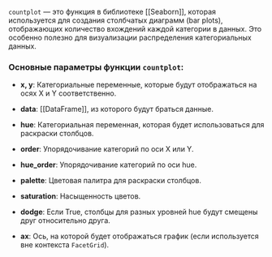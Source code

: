 `countplot` — это функция в библиотеке [[Seaborn]], которая используется для создания столбчатых диаграмм (bar plots), отображающих количество вхождений каждой категории в данных. Это особенно полезно для визуализации распределения категориальных данных.

### Основные параметры функции `countplot`:

- **x, y**: Категориальные переменные, которые будут отображаться на осях X и Y соответственно.
    
- **data**: [[DataFrame]], из которого будут браться данные.
    
- **hue**: Категориальная переменная, которая будет использоваться для раскраски столбцов.
    
- **order**: Упорядочивание категорий по оси X или Y.
    
- **hue_order**: Упорядочивание категорий по оси hue.
    
- **palette**: Цветовая палитра для раскраски столбцов.
    
- **saturation**: Насыщенность цветов.
    
- **dodge**: Если True, столбцы для разных уровней hue будут смещены друг относительно друга.
    
- **ax**: Ось, на которой будет отображаться график (если используется вне контекста `FacetGrid`).